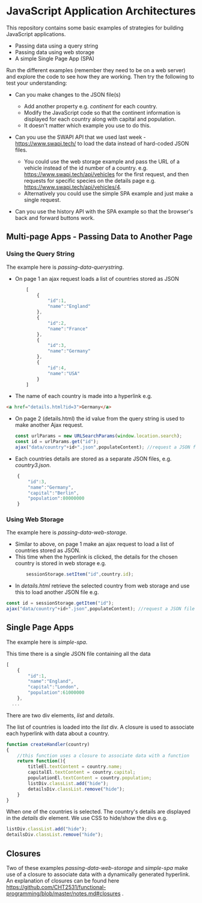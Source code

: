 # JavaScript Application Architectures
This repository contains some basic examples of strategies for building JavaScript applications.
  * Passing data using a query string
  * Passing data using web storage
  * A simple Single Page App (SPA)

Run the different examples (remember they need to be on a web server) and explore the code to see how they are working. Then try the following to test your understanding:

* Can you make changes to the JSON file(s)
  * Add another property e.g. *continent* for each country.
  * Modify the JavaScript code so that the continent information is displayed for each country along with capital and population.
  * It doesn't matter which example you use to do this.

* Can you use the SWAPI API that we used last week - https://www.swapi.tech/ to load the data instead of hard-coded JSON files.
  * You could use the web storage example and pass the URL of a vehicle instead of the id number of a country. e.g.  https://www.swapi.tech/api/vehicles for the first request, and then requests for specific species on the details page e.g. https://www.swapi.tech/api/vehicles/4.
  * Alternatively you could use the simple SPA example and just make a single request.

* Can you use the history API with the SPA example so that the browser's back and forward buttons work.


## Multi-page Apps - Passing Data to Another Page

### Using the Query String
The example here is *passing-data-querystring*.

* On page 1 an ajax request loads a list of countries stored as JSON
    ```javascript
        [
            {
                "id":1,
                "name":"England"
            },
            {
                "id":2,
                "name":"France"
            },  
            {
                "id":3,
                "name":"Germany"
            },
            {
                "id":4,
                "name":"USA"
            }
        ]
    ```
* The name of each country is made into a hyperlink e.g.
```html
<a href="details.html?id=3">Germany</a>
```
* On page 2 (details.html) the id value from the query string is used to make another Ajax request.
    ```javascript
    const urlParams = new URLSearchParams(window.location.search);
    const id = urlParams.get("id");
    ajax("data/country"+id+".json",populateContent); //request a JSON file e.g. country3.json
    ```
* Each countries details are stored as a separate JSON files, e.g. *country3.json*.
```javascript
    {
        "id":3,
        "name":"Germany",
        "capital":"Berlin",
        "population":80000000
    }
```

### Using Web Storage

The example here is *passing-data-web-storage*.

* Similar to above, on page 1 make an ajax request to load a list of countries stored as JSON.
* This time when the hyperlink is clicked,  the details for the chosen country is stored in web storage e.g.
    ```javascript
        sessionStorage.setItem("id",country.id);
    ```
* In *details.html* retrieve the selected country from web storage and use this to load another JSON file e.g.

```javascript
const id = sessionStorage.getItem("id");
ajax("data/country"+id+".json",populateContent); //request a JSON file e.g. country3.json
```

## Single Page Apps

The example here is *simple-spa*.

This time there is a single JSON file containing all the data

```javascript
[
	{
		"id":1,
		"name":"England",
		"capital":"London",
		"population":61000000
	},
  ...
```

There are two div elements, *list* and *details*.

The list of countries is loaded into the *list* div. A closure is used to associate each hyperlink with data about a country.

```javascript
function createHandler(country)
{
	//this function uses a closure to associate data with a function
	return function(){
		titleEl.textContent = country.name;
		capitalEl.textContent = country.capital;
		populationEl.textContent = country.population;
		listDiv.classList.add("hide");
		detailsDiv.classList.remove("hide");
	}
}
```
When one of the countries is selected.
The country's details are displayed in the *details* div element.
We use CSS to hide/show the divs e.g.

```javascript
listDiv.classList.add("hide");
detailsDiv.classList.remove("hide");
```

## Closures
Two of these examples *passing-data-web-storage* and *simple-spa* make use of a closure to associate data with a dynamically generated hyperlink. An explanation of closures can be found here https://github.com/CHT2531/functional-programming/blob/master/notes.md#closures .
